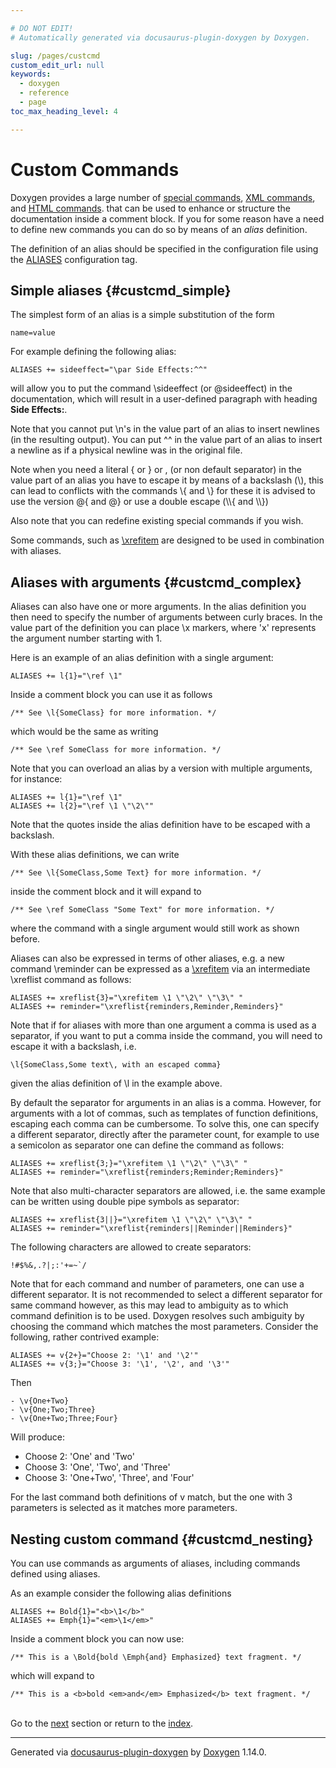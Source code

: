 ```yaml
---

# DO NOT EDIT!
# Automatically generated via docusaurus-plugin-doxygen by Doxygen.

slug: /pages/custcmd
custom_edit_url: null
keywords:
  - doxygen
  - reference
  - page
toc_max_heading_level: 4

---
```


<div class="doxyPage">

# Custom Commands




<p>Doxygen provides a large number of <a href="/web-doxygen/docs/pages/commands">special commands</a>, <a href="/web-doxygen/docs/pages/xmlcmds">XML commands</a>, and <a href="/web-doxygen/docs/pages/htmlcmds">HTML commands</a>. that can be used to enhance or structure the documentation inside a comment block. If you for some reason have a need to define new commands you can do so by means of an <em>alias</em> definition.</p>

<p>The definition of an alias should be specified in the configuration file using the <a href="/web-doxygen/docs/pages/config/#cfg_aliases">ALIASES</a> configuration tag.</p>

## Simple aliases {#custcmd_simple}


<p>The simplest form of an alias is a simple substitution of the form</p>


<pre><code>name=value
</code></pre>


<p>For example defining the following alias:</p>


<pre><code>ALIASES += sideeffect="\par Side Effects:^^"
</code></pre>


<p>will allow you to put the command <span class="doxyComputerOutput">\sideeffect</span> (or <span class="doxyComputerOutput">@sideeffect</span>) in the documentation, which will result in a user-defined paragraph with heading <b>Side Effects:</b>.</p>

<p>Note that you cannot put <span class="doxyComputerOutput">\n</span>'s in the value part of an alias to insert newlines (in the resulting output). You can put <span class="doxyComputerOutput">^^</span> in the value part of an alias to insert a newline as if a physical newline was in the original file.</p>

<p>Note when you need a literal <span class="doxyComputerOutput">{</span> or <span class="doxyComputerOutput">}</span> or <span class="doxyComputerOutput">,</span> (or non default separator) in the value part of an alias you have to escape it by means of a backslash (<span class="doxyComputerOutput">\</span>), this can lead to conflicts with the commands <span class="doxyComputerOutput">\{</span> and <span class="doxyComputerOutput">\}</span> for these it is advised to use the version <span class="doxyComputerOutput">@{</span> and <span class="doxyComputerOutput">@}</span> or use a double escape (<span class="doxyComputerOutput">\\{</span> and <span class="doxyComputerOutput">\\}</span>)</p>

<p>Also note that you can redefine existing special commands if you wish.</p>

<p>Some commands, such as <a href="/web-doxygen/docs/pages/commands/#cmdxrefitem">\xrefitem</a> are designed to be used in combination with aliases.</p>

## Aliases with arguments {#custcmd_complex}


<p>Aliases can also have one or more arguments. In the alias definition you then need to specify the number of arguments between curly braces. In the value part of the definition you can place <span class="doxyComputerOutput">\x</span> markers, where '<span class="doxyComputerOutput">x</span>' represents the argument number starting with 1.</p>

<p>Here is an example of an alias definition with a single argument:</p>


<pre><code>ALIASES += l{1}="\ref \1"
</code></pre>


<p>Inside a comment block you can use it as follows</p>


<pre><code>/** See \l{SomeClass} for more information. */
</code></pre>


<p>which would be the same as writing</p>


<pre><code>/** See \ref SomeClass for more information. */
</code></pre>


<p>Note that you can overload an alias by a version with multiple arguments, for instance:</p>


<pre><code>ALIASES += l{1}="\ref \1"
ALIASES += l{2}="\ref \1 \"\2\""
</code></pre>


<p>Note that the quotes inside the alias definition have to be escaped with a backslash.</p>

<p>With these alias definitions, we can write</p>


<pre><code>/** See \l{SomeClass,Some Text} for more information. */
</code></pre>


<p>inside the comment block and it will expand to</p>


<pre><code>/** See \ref SomeClass "Some Text" for more information. */
</code></pre>


<p>where the command with a single argument would still work as shown before.</p>

<p>Aliases can also be expressed in terms of other aliases, e.g. a new command <span class="doxyComputerOutput">\reminder</span> can be expressed as a <a href="/web-doxygen/docs/pages/commands/#cmdxrefitem">\xrefitem</a> via an intermediate <span class="doxyComputerOutput">\xreflist</span> command as follows:</p>


<pre><code>ALIASES += xreflist{3}="\xrefitem \1 \"\2\" \"\3\" "
ALIASES += reminder="\xreflist{reminders,Reminder,Reminders}"
</code></pre>


<p>Note that if for aliases with more than one argument a comma is used as a separator, if you want to put a comma inside the command, you will need to escape it with a backslash, i.e.</p>


<pre><code>\l{SomeClass,Some text\, with an escaped comma}
</code></pre>


<p>given the alias definition of <span class="doxyComputerOutput">\l</span> in the example above.</p>

<p>By default the separator for arguments in an alias is a comma. However, for arguments with a lot of commas, such as templates of function definitions, escaping each comma can be cumbersome. To solve this, one can specify a different separator, directly after the parameter count, for example to use a semicolon as separator one can define the command as follows:</p>


<pre><code>ALIASES += xreflist{3;}="\xrefitem \1 \"\2\" \"\3\" "
ALIASES += reminder="\xreflist{reminders;Reminder;Reminders}"
</code></pre>


<p>Note that also multi-character separators are allowed, i.e. the same example can be written using double pipe symbols as separator:</p>


<pre><code>ALIASES += xreflist{3||}="\xrefitem \1 \"\2\" \"\3\" "
ALIASES += reminder="\xreflist{reminders||Reminder||Reminders}"
</code></pre>


<p>The following characters are allowed to create separators:</p>


<pre><code>!#$%&amp;,.?|;:'+=~`/
</code></pre>


<p>Note that for each command and number of parameters, one can use a different separator. It is not recommended to select a different separator for same command however, as this may lead to ambiguity as to which command definition is to be used. Doxygen resolves such ambiguity by choosing the command which matches the most parameters. Consider the following, rather contrived example:</p>


<pre><code>ALIASES += v{2+}="Choose 2: '\1' and '\2'"
ALIASES += v{3;}="Choose 3: '\1', '\2', and '\3'"
</code></pre>


<p>Then</p>


<pre><code>- \v{One+Two}
- \v{One;Two;Three}
- \v{One+Two;Three;Four}
</code></pre>


<p>Will produce:</p>

<ul class="doxyList ">
<li>Choose 2: 'One' and 'Two'</li>
<li>Choose 3: 'One', 'Two', and 'Three'</li>
<li>Choose 3: 'One+Two', 'Three', and 'Four'</li>
</ul>

<p>For the last command both definitions of <span class="doxyComputerOutput">v</span> match, but the one with 3 parameters is selected as it matches more parameters.</p>

## Nesting custom command {#custcmd_nesting}


<p>You can use commands as arguments of aliases, including commands defined using aliases.</p>

<p>As an example consider the following alias definitions</p>


<pre><code>ALIASES += Bold{1}="&lt;b&gt;\1&lt;/b&gt;"
ALIASES += Emph{1}="&lt;em&gt;\1&lt;/em&gt;"
</code></pre>


<p>Inside a comment block you can now use:</p>


<pre><code>/** This is a \Bold{bold \Emph{and} Emphasized} text fragment. */
</code></pre>


<p>which will expand to</p>


<pre><code>/** This is a &lt;b&gt;bold &lt;em&gt;and&lt;/em&gt; Emphasized&lt;/b&gt; text fragment. */
</code></pre>

 
<br/>
Go to the <a href="/docs/pages/external/">next</a> section or return to the
 <a href="/docs/">index</a>.


<hr/>

<p class="doxyGeneratedBy">Generated via <a href="https://github.com/xpack/docusaurus-plugin-doxygen">docusaurus-plugin-doxygen</a> by <a href="https://www.doxygen.nl">Doxygen</a> 1.14.0.</p>

</div>
